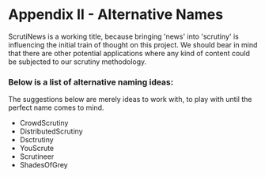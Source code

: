 # Appendix II - Alternative Names
ScrutiNews is a working title, because bringing 'news' into 'scrutiny' is influencing the initial train of thought on this project. We should bear in mind that there are other potential applications where any kind of content could be subjected to our scrutiny methodology.

### Below is a list of alternative naming ideas:
The suggestions below are merely ideas to work with, to play with until the perfect name comes to mind.

* CrowdScrutiny
* DistributedScrutiny
* Dsctrutiny
* YouScrute
* Scrutineer
* ShadesOfGrey
